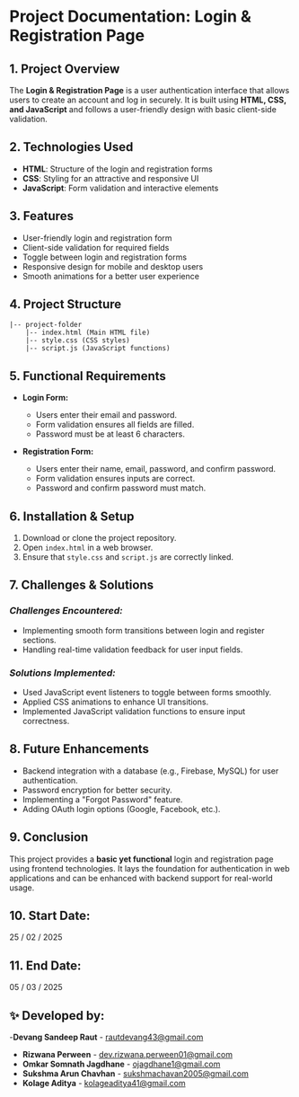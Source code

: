 # **Project Documentation: Login & Registration Page**

## **1. Project Overview**

The **Login & Registration Page** is a user authentication interface that allows users to create an account and log in securely. It is built using **HTML, CSS, and JavaScript** and follows a user-friendly design with basic client-side validation.

## **2. Technologies Used**

- **HTML**: Structure of the login and registration forms
- **CSS**: Styling for an attractive and responsive UI
- **JavaScript**: Form validation and interactive elements

## **3. Features**

- User-friendly login and registration form
- Client-side validation for required fields
- Toggle between login and registration forms
- Responsive design for mobile and desktop users
- Smooth animations for a better user experience

## **4. Project Structure**

```
|-- project-folder
    |-- index.html (Main HTML file)
    |-- style.css (CSS styles)
    |-- script.js (JavaScript functions)
```

## **5. Functional Requirements**

- **Login Form:**

  - Users enter their email and password.
  - Form validation ensures all fields are filled.
  - Password must be at least 6 characters.

- **Registration Form:**
  - Users enter their name, email, password, and confirm password.
  - Form validation ensures inputs are correct.
  - Password and confirm password must match.

## **6. Installation & Setup**

1. Download or clone the project repository.
2. Open `index.html` in a web browser.
3. Ensure that `style.css` and `script.js` are correctly linked.

## **7. Challenges & Solutions**

### _Challenges Encountered:_

- Implementing smooth form transitions between login and register sections.
- Handling real-time validation feedback for user input fields.

### _Solutions Implemented:_

- Used JavaScript event listeners to toggle between forms smoothly.
- Applied CSS animations to enhance UI transitions.
- Implemented JavaScript validation functions to ensure input correctness.

## **8. Future Enhancements**

- Backend integration with a database (e.g., Firebase, MySQL) for user authentication.
- Password encryption for better security.
- Implementing a "Forgot Password" feature.
- Adding OAuth login options (Google, Facebook, etc.).

## **9. Conclusion**

This project provides a **basic yet functional** login and registration page using frontend technologies. It lays the foundation for authentication in web applications and can be enhanced with backend support for real-world usage.

## **10. Start Date:**

25 / 02 / 2025

## **11. End Date:**

05 / 03 / 2025

## ✨ Developed by:

-**Devang Sandeep Raut** - [rautdevang43@gmail.com](mailto:rautdevang43@gmail.com)
- **Rizwana Perween** - [dev.rizwana.perween01@gmail.com](mailto:dev.rizwana.perween01@gmail.com)
- **Omkar Somnath Jagdhane** - [ojagdhane1@gmail.com](mailto:ojagdhane1@gmail.com)
- **Sukshma Arun Chavhan** - [sukshmachavan2005@gmail.com](mailto:sukshmachavan2005@gmail.com)
- **Kolage Aditya** - [kolageaditya41@gmail.com](mailto:kolageaditya41@gmail.com)
